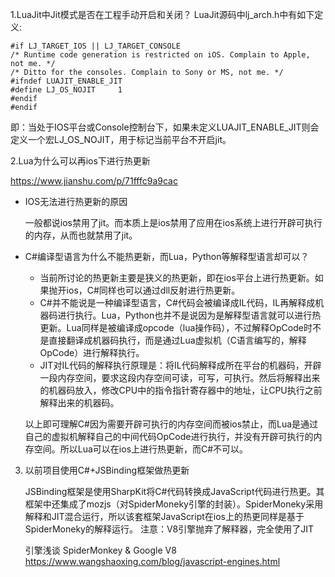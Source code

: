 1.LuaJit中Jit模式是否在工程手动开启和关闭？
LuaJit源码中lj_arch.h中有如下定义:

	#if LJ_TARGET_IOS || LJ_TARGET_CONSOLE
	/* Runtime code generation is restricted on iOS. Complain to Apple, not me. */
	/* Ditto for the consoles. Complain to Sony or MS, not me. */
	#ifndef LUAJIT_ENABLE_JIT
	#define LJ_OS_NOJIT		1
	#endif
	#endif

即：当处于IOS平台或Console控制台下，如果未定义LUAJIT_ENABLE_JIT则会定义一个宏LJ_OS_NOJIT，用于标记当前平台不开启jit。


2.Lua为什么可以再ios下进行热更新

https://www.jianshu.com/p/71fffc9a9cac

* IOS无法进行热更新的原因

  一般都说ios禁用了jit。而本质上是ios禁用了应用在ios系统上进行开辟可执行的内存，从而也就禁用了jit。

* C#编译型语言为什么不能热更新，而Lua，Python等解释型语言却可以？

  - 当前所讨论的热更新主要是狭义的热更新，即在ios平台上进行热更新。如果抛开ios，C#同样也可以通过dll反射进行热更新。
  - C#并不能说是一种编译型语言，C#代码会被编译成IL代码，IL再解释成机器码进行执行。Lua，Python也并不是说因为是解释型语言就可以进行热更新。Lua同样是被编译成opcode（lua操作码），不过解释OpCode时不是直接翻译成机器码执行，而是通过Lua虚拟机（C语言编写的，解释OpCode）进行解释执行。
  - JIT对IL代码的解释执行原理是：将IL代码解释成所在平台的机器码，开辟一段内存空间，要求这段内存空间可读，可写，可执行。然后将解释出来的机器码放入，修改CPU中的指令指针寄存器中的地址，让CPU执行之前解释出来的机器码。

  以上即可理解C#因为需要开辟可执行的内存空间而被ios禁止，而Lua是通过自己的虚拟机解释自己的中间代码OpCode进行执行，并没有开辟可执行的内存空间。所以Lua可以在ios上进行热更新，而C#不可以。


3. 以前项目使用C#+JSBinding框架做热更新
   
   JSBinding框架是使用SharpKit将C#代码转换成JavaScript代码进行热更。其框架中还集成了mozjs（对SpiderMoneky引擎的封装）。SpiderMoneky采用解释和JIT混合运行，所以该套框架JavaScript在ios上的热更同样是基于SpiderMoneky的解释运行。
   注意：V8引擎抛弃了解释器，完全使用了JIT

	引擎浅谈 SpiderMonkey & Google V8
	https://www.wangshaoxing.com/blog/javascript-engines.html